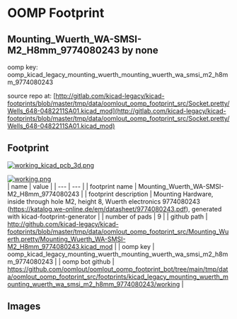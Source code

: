 # OOMP Footprint  
## Mounting_Wuerth_WA-SMSI-M2_H8mm_9774080243  by none  
  
oomp key: oomp_kicad_legacy_mounting_wuerth_mounting_wuerth_wa_smsi_m2_h8mm_9774080243  
  
source repo at: [http://gitlab.com/kicad-legacy/kicad-footprints/blob/master/tmp/data/oomlout_oomp_footprint_src/Socket.pretty/Wells_648-0482211SA01.kicad_mod](http://gitlab.com/kicad-legacy/kicad-footprints/blob/master/tmp/data/oomlout_oomp_footprint_src/Socket.pretty/Wells_648-0482211SA01.kicad_mod)  
## Footprint  
  
[![working_kicad_pcb_3d.png](working_kicad_pcb_3d_600.png)](working_kicad_pcb_3d.png)  
  
[![working.png](working_600.png)](working.png)  
| name | value | 
| --- | --- | 
| footprint name | Mounting_Wuerth_WA-SMSI-M2_H8mm_9774080243 | 
| footprint description | Mounting Hardware, inside through hole M2, height 8, Wuerth electronics 9774080243 (https://katalog.we-online.de/em/datasheet/9774080243.pdf), generated with kicad-footprint-generator | 
| number of pads | 9 | 
| github path | http://github.com/kicad-legacy/kicad-footprints/blob/master/tmp/data/oomlout_oomp_footprint_src/Mounting_Wuerth.pretty/Mounting_Wuerth_WA-SMSI-M2_H8mm_9774080243.kicad_mod | 
| oomp key | oomp_kicad_legacy_mounting_wuerth_mounting_wuerth_wa_smsi_m2_h8mm_9774080243 | 
| oomp bot github | https://github.com/oomlout/oomlout_oomp_footprint_bot/tree/main/tmp/data/oomlout_oomp_footprint_src/footprints/kicad_legacy_mounting_wuerth_mounting_wuerth_wa_smsi_m2_h8mm_9774080243/working | 
## Images  
